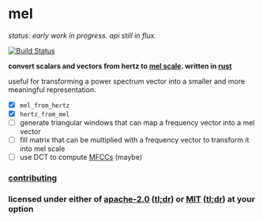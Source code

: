 # mel

*status: early work in progress. api still in flux.*

[![Build Status](https://travis-ci.org/snd/mel.svg?branch=master)](https://travis-ci.org/snd/mel/branches)
<!--
[![](https://meritbadge.herokuapp.com/mel)](https://crates.io/crates/mel)
-->

**convert scalars and vectors from hertz to [mel scale](https://en.wikipedia.org/wiki/Mel_scale).
written in [rust](https://www.rust-lang.org/)**

useful for transforming a power spectrum vector into a smaller
and more meaningful representation.

- [x] `mel_from_hertz`
- [x] `hertz_from_mel`
- [ ] generate triangular windows that can map a frequency vector into a mel vector
- [ ] fill matrix that can be multiplied with a frequency vector to transform it into mel scale
- [ ] use DCT to compute [MFCCs](https://en.wikipedia.org/wiki/Mel-frequency_cepstrum) (maybe)

<!--
to use add `mel = "*"`
to the `[dependencies]` section of your `Cargo.toml` and call `extern crate mel;` in your code.
-->

<!--
## [read the documentation for an example and more !](https://snd.github.io/mel/mel/index.html)
-->

### [contributing](contributing.md)

### licensed under either of [apache-2.0](LICENSE-APACHE) ([tl;dr](https://tldrlegal.com/license/apache-license-2.0-(apache-2.0))) or [MIT](LICENSE-MIT) ([tl;dr](https://tldrlegal.com/license/mit-license)) at your option
